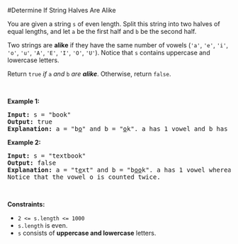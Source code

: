 #Determine If String Halves Are Alike
<p>You are given a string <code>s</code> of even length. Split this string into two halves of equal lengths, and let <code>a</code> be the first half and <code>b</code> be the second half.</p>
<p>Two strings are <strong>alike</strong> if they have the same number of vowels (<code>'a'</code>, <code>'e'</code>, <code>'i'</code>, <code>'o'</code>, <code>'u'</code>, <code>'A'</code>, <code>'E'</code>, <code>'I'</code>, <code>'O'</code>, <code>'U'</code>). Notice that <code>s</code> contains uppercase and lowercase letters.</p>
<p>Return <code>true</code><em> if </em><code>a</code><em> and </em><code>b</code><em> are <strong>alike</strong></em>. Otherwise, return <code>false</code>.</p>
<p> </p>
<p><strong class="example">Example 1:</strong></p>
<pre><strong>Input:</strong> s = "book"
<strong>Output:</strong> true
<strong>Explanation:</strong> a = "b<u>o</u>" and b = "<u>o</u>k". a has 1 vowel and b has 1 vowel. Therefore, they are alike.
</pre>
<p><strong class="example">Example 2:</strong></p>
<pre><strong>Input:</strong> s = "textbook"
<strong>Output:</strong> false
<strong>Explanation:</strong> a = "t<u>e</u>xt" and b = "b<u>oo</u>k". a has 1 vowel whereas b has 2. Therefore, they are not alike.
Notice that the vowel o is counted twice.
</pre>
<p> </p>
<p><strong>Constraints:</strong></p>
<ul>
<li><code>2 &lt;= s.length &lt;= 1000</code></li>
<li><code>s.length</code> is even.</li>
<li><code>s</code> consists of <strong>uppercase and lowercase</strong> letters.</li>
</ul>
